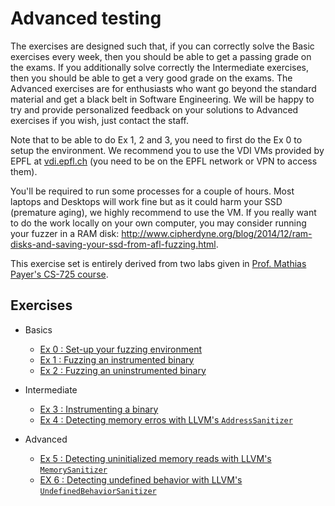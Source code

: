# Advanced testing

The exercises are designed such that, if you can correctly solve the Basic exercises every week, then you should be able to get a passing grade on the exams. If you additionally solve correctly the Intermediate exercises, then you should be able to get a very good grade on the exams. The Advanced exercises are for enthusiasts who want go beyond the standard material and get a black belt in Software Engineering. We will be happy to try and provide personalized feedback on your solutions to Advanced exercises if you wish, just contact the staff.

Note that to be able to do Ex 1, 2 and 3, you need to first do the Ex 0 to setup the environment. We recommend you to use the VDI VMs provided by EPFL at [vdi.epfl.ch](https://vdi.epfl.ch/) (you need to be on the EPFL network or VPN to access them).

You'll be required to run some processes for a couple of hours. Most laptops and Desktops will work fine but as it could harm your SSD (premature aging), we highly recommend to use the VM. If you really want to do the work locally on your own computer, you may consider running your fuzzer in a RAM disk: http://www.cipherdyne.org/blog/2014/12/ram-disks-and-saving-your-ssd-from-afl-fuzzing.html.

This exercise set is entirely derived from two labs given in [Prof. Mathias Payer's CS-725 course](https://nebelwelt.net/teaching/18-725-LSS).

## Exercises

- Basics
  - [Ex 0 : Set-up your fuzzing environment](basic/fuzzing-0/README.md)
  - [Ex 1 : Fuzzing an instrumented binary](basic/fuzzing-1/README.md)
  - [Ex 2 : Fuzzing an uninstrumented binary](basic/fuzzing-2/README.md)

- Intermediate
  - [Ex 3 : Instrumenting a binary](intermediate/fuzzing-3/README.md)
  - [Ex 4 : Detecting memory erros with LLVM's `AddressSanitizer`](intermediate/sanitization-1/README.md)

- Advanced
  - [Ex 5 : Detecting uninitialized memory reads with LLVM's `MemorySanitizer`](advanced/sanitization-2/README.md)
  - [EX 6 : Detecting undefined behavior with LLVM's `UndefinedBehaviorSanitizer`](advanced/sanitization-3/README.md)
